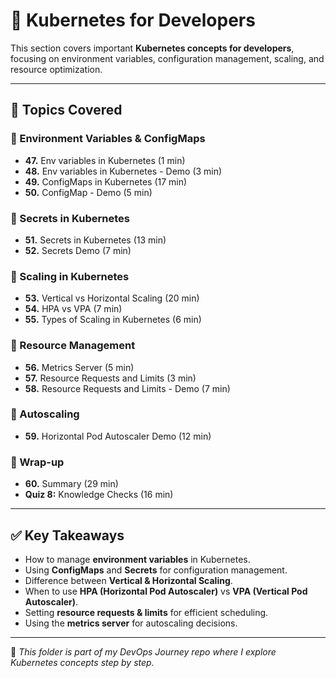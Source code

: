 # 🚀 Kubernetes for Developers

This section covers important **Kubernetes concepts for developers**, focusing on environment variables, configuration management, scaling, and resource optimization.  

---

## 📌 Topics Covered

### 🔹 Environment Variables & ConfigMaps
- **47.** Env variables in Kubernetes (1 min)
- **48.** Env variables in Kubernetes - Demo (3 min)
- **49.** ConfigMaps in Kubernetes (17 min)
- **50.** ConfigMap - Demo (5 min)

### 🔹 Secrets in Kubernetes
- **51.** Secrets in Kubernetes (13 min)
- **52.** Secrets Demo (7 min)

### 🔹 Scaling in Kubernetes
- **53.** Vertical vs Horizontal Scaling (20 min)
- **54.** HPA vs VPA (7 min)
- **55.** Types of Scaling in Kubernetes (6 min)

### 🔹 Resource Management
- **56.** Metrics Server (5 min)
- **57.** Resource Requests and Limits (3 min)
- **58.** Resource Requests and Limits - Demo (7 min)

### 🔹 Autoscaling
- **59.** Horizontal Pod Autoscaler Demo (12 min)

### 🔹 Wrap-up
- **60.** Summary (29 min)
- **Quiz 8:** Knowledge Checks (16 min)

---

## ✅ Key Takeaways
- How to manage **environment variables** in Kubernetes.
- Using **ConfigMaps** and **Secrets** for configuration management.
- Difference between **Vertical & Horizontal Scaling**.
- When to use **HPA (Horizontal Pod Autoscaler)** vs **VPA (Vertical Pod Autoscaler)**.
- Setting **resource requests & limits** for efficient scheduling.
- Using the **metrics server** for autoscaling decisions.

---

📂 *This folder is part of my DevOps Journey repo where I explore Kubernetes concepts step by step.*  
